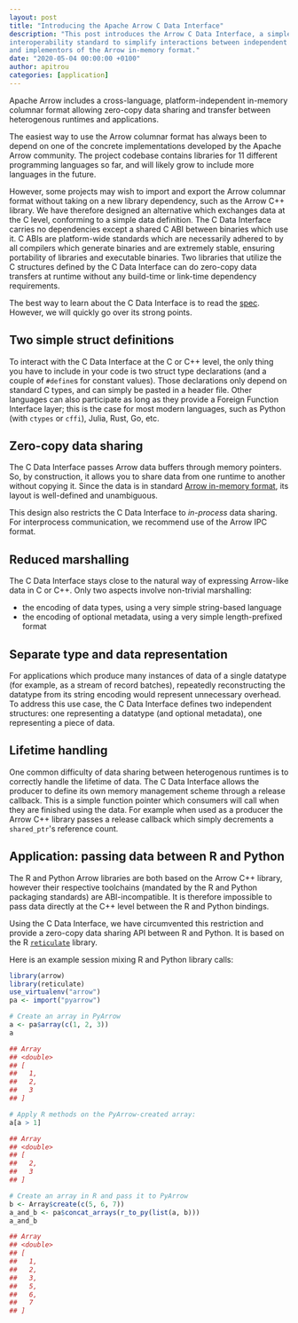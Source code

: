 ```yaml
---
layout: post
title: "Introducing the Apache Arrow C Data Interface"
description: "This post introduces the Arrow C Data Interface, a simple C-based
interoperability standard to simplify interactions between independent users
and implementors of the Arrow in-memory format."
date: "2020-05-04 00:00:00 +0100"
author: apitrou
categories: [application]
---
```

<!--
{% comment %}
Licensed to the Apache Software Foundation (ASF) under one or more
contributor license agreements.  See the NOTICE file distributed with
this work for additional information regarding copyright ownership.
The ASF licenses this file to you under the Apache License, Version 2.0
(the "License"); you may not use this file except in compliance with
the License.  You may obtain a copy of the License at

http://www.apache.org/licenses/LICENSE-2.0

Unless required by applicable law or agreed to in writing, software
distributed under the License is distributed on an "AS IS" BASIS,
WITHOUT WARRANTIES OR CONDITIONS OF ANY KIND, either express or implied.
See the License for the specific language governing permissions and
limitations under the License.
{% endcomment %}
-->

Apache Arrow includes a cross-language, platform-independent in-memory
columnar format allowing zero-copy data sharing and transfer between
heterogenous runtimes and applications.

The easiest way to use the Arrow columnar format has always been to depend
on one of the concrete implementations developed by the Apache Arrow community.
The project codebase contains libraries for 11 different programming languages
so far, and will likely grow to include more languages in the future.

However, some projects may wish to import and export the Arrow columnar format
without taking on a new library dependency, such as the Arrow C++ library.
We have therefore designed an alternative which exchanges data at the C level,
conforming to a simple data definition.  The C Data Interface carries no dependencies
except a shared C ABI between binaries which use it.  C ABIs are platform-wide standards
which are necessarily adhered to by all compilers which generate binaries and are extremely
stable, ensuring portability of libraries and executable binaries.  Two libraries that utilize
the C structures defined by the C Data Interface can do zero-copy data
transfers at runtime without any build-time or link-time dependency
requirements.

The best way to learn about the C Data Interface is to read the
[spec](https://arrow.apache.org/docs/format/CDataInterface.html).
However, we will quickly go over its strong points.

## Two simple struct definitions

To interact with the C Data Interface at the C or C++ level, the only
thing you have to include in your code is two struct type declarations
(and a couple of `#define`s for constant values).  Those declarations
only depend on standard C types, and can simply be pasted in a header
file.  Other languages can also participate as long as they provide a
Foreign Function Interface layer; this is the case for most modern
languages, such as Python (with `ctypes` or `cffi`), Julia, Rust, Go, etc.

## Zero-copy data sharing

The C Data Interface passes Arrow data buffers through memory pointers.  So,
by construction, it allows you to share data from one runtime to
another without copying it.  Since the data is in standard
[Arrow in-memory format](https://arrow.apache.org/docs/format/Columnar.html),
its layout is well-defined and unambiguous.

This design also restricts the C Data Interface to *in-process* data sharing.
For interprocess communication, we recommend use of the Arrow IPC format.

## Reduced marshalling

The C Data Interface stays close to the natural way of expressing Arrow-like
data in C or C++.  Only two aspects involve non-trivial marshalling:

* the encoding of data types, using a very simple string-based language
* the encoding of optional metadata, using a very simple length-prefixed format

## Separate type and data representation

For applications which produce many instances of data of a single datatype
(for example, as a stream of record batches), repeatedly reconstructing the
datatype from its string encoding would represent unnecessary overhead.  To
address this use case, the C Data Interface defines two independent structures:
one representing a datatype (and optional metadata), one representing a piece
of data.

## Lifetime handling

One common difficulty of data sharing between heterogenous runtimes is to
correctly handle the lifetime of data.  The C Data Interface allows the producer
to define its own memory management scheme through a release callback.
This is a simple function pointer which consumers will call when they are
finished using the data.  For example when used as a producer the Arrow C++
library passes a release callback which simply decrements a `shared_ptr`'s
reference count.

## Application: passing data between R and Python

The R and Python Arrow libraries are both based on the Arrow C++ library,
however their respective toolchains (mandated by the R and Python packaging
standards) are ABI-incompatible.  It is therefore impossible to pass data
directly at the C++ level between the R and Python bindings.

Using the C Data Interface, we have circumvented this restriction and provide
a zero-copy data sharing API between R and Python.  It is based on the R
[`reticulate`](https://rstudio.github.io/reticulate/) library.

Here is an example session mixing R and Python library calls:

```r
library(arrow)
library(reticulate)
use_virtualenv("arrow")
pa <- import("pyarrow")

# Create an array in PyArrow
a <- pa$array(c(1, 2, 3))
a

## Array
## <double>
## [
##   1,
##   2,
##   3
## ]

# Apply R methods on the PyArrow-created array:
a[a > 1]

## Array
## <double>
## [
##   2,
##   3
## ]

# Create an array in R and pass it to PyArrow
b <- Array$create(c(5, 6, 7))
a_and_b <- pa$concat_arrays(r_to_py(list(a, b)))
a_and_b

## Array
## <double>
## [
##   1,
##   2,
##   3,
##   5,
##   6,
##   7
## ]
```
